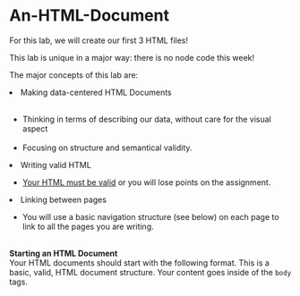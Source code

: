 # An-HTML-Document

For this lab, we will create our first 3 HTML files!

This lab is unique in a major way: there is no node code this week!

The major concepts of this lab are:
<li>Making data-centered HTML Documents</li>
<ul>
    <li>Thinking in terms of describing our data, without care for the visual aspect</li>
    <li>Focusing on structure and semantical validity.</li>
</ul>
<li>Writing valid HTML</li>
<ul>
<li><a href="https://validator.w3.org/#validate_by_input">Your HTML must be valid</a> or you will lose points on the assignment.</li>
</ul>
<li>Linking between pages</li>
<ul>
   <li>You will use a basic navigation structure (see below) on each page to link to all the pages you are writing.</li>
</ul>

<br><strong>Starting an HTML Document</strong></br>
Your HTML documents should start with the following format. This is a basic, valid, HTML document structure. Your content goes inside of the <code>body</code> tags.
<code>
<!DOCTYPE html>
<html lang="en">
  <head>
    <meta charset="utf-8">
    <title>title</title>
  </head>
  <body>
    <!-- page content -->
  </body>
</html>
</code>
